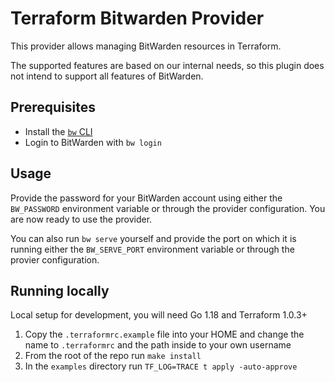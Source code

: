 # Terraform Bitwarden Provider

This provider allows managing BitWarden resources in Terraform.

The supported features are based on our internal needs, so this plugin does
not intend to support all features of BitWarden.

## Prerequisites

- Install the [`bw` CLI](https://bitwarden.com/help/article/cli/)
- Login to BitWarden with `bw login`

## Usage

Provide the password for your BitWarden account using either the `BW_PASSWORD` environment
variable or through the provider configuration. You are now ready to use the provider.

You can also run `bw serve` yourself and provide the port on which it is running either the
`BW_SERVE_PORT` environment variable or through the provier configuration.

## Running locally

Local setup for development, you will need Go 1.18 and Terraform 1.0.3+

1. Copy the `.terraformrc.example` file into your HOME and change 
   the name to `.terraformrc` and the path inside to your own username
2. From the root of the repo run `make install`
3. In the `examples` directory run `TF_LOG=TRACE t apply -auto-approve`

